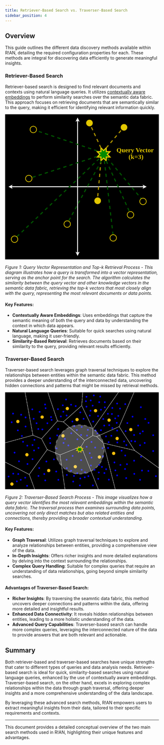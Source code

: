 ```yaml
---
title: Retriever-Based Search vs. Traverser-Based Search
sidebar_position: 4
---
```


## Overview

This guide outlines the different data discovery methods available within R!AN, detailing the required configuration properties for each. These methods are integral for discovering data efficiently to generate meaningful insights.


### Retriever-Based Search

Retriever-based search is designed to find relevant documents and contexts using natural language queries. It utilizes [contextually aware embeddings](../advanced/contextually_aware_embedding.md) to perform similarity searches over the semantic data fabric. This approach focuses on retrieving documents that are semantically similar to the query, making it efficient for identifying relevant information quickly.

![Retriever-Based Search](../assets/guides/Contextually%20Aware%20Embeddings%20Search.png)

*Figure 1: Query Vector Representation and Top-k Retrieval Process - This diagram illustrates how a query is transformed into a vector representation, serving as the anchor point for the search. The algorithm calculates the similarity between the query vector and other knowledge vectors in the semantic data fabric, retrieving the top-k vectors that most closely align with the query, representing the most relevant documents or data points.*


#### Key Features:

- **Contextually Aware Embeddings**: Uses embeddings that capture the semantic meaning of both the query and data by understanding the context in which data appears.
- **Natural Language Queries**: Suitable for quick searches using natural language, making it user-friendly.
- **Similarity-Based Retrieval**: Retrieves documents based on their similarity to the query, providing relevant results efficiently.


### Traverser-Based Search

Traverser-based search leverages graph traversal techniques to explore the relationships between entities within the semantic data fabric. This method provides a deeper understanding of the interconnected data, uncovering hidden connections and patterns that might be missed by retrieval methods.



![Traverser-Based Search](../assets/guides/Semantic_fabric.png)

*Figure 2: Traverser-Based Search Process - This image visualizes how a query vector identifies the most relevant embeddings within the semantic data fabric. The traversal process then examines surrounding data points, uncovering not only direct matches but also related entities and connections, thereby providing a broader contextual understanding.*

#### Key Features:

- **Graph Traversal**: Utilizes graph traversal techniques to explore and analyze relationships between entities, providing a comprehensive view of the data.
- **In-Depth Insights**: Offers richer insights and more detailed explanations by delving into the context surrounding the relationships.
- **Complex Query Handling**: Suitable for complex queries that require an understanding of data relationships, going beyond simple similarity searches.

#### Advantages of Traverser-Based Search:

- **Richer Insights**: By traversing the seamntic data fabric, this method uncovers deeper connections and patterns within the data, offering more detailed and insightful results.
- **Enhanced Data Connectivity**: It reveals hidden relationships between entities, leading to a more holistic understanding of the data.
- **Advanced Query Capabilities**: Traverser-based search can handle more complex queries, leveraging the interconnected nature of the data to provide answers that are both relevant and actionable.

## Summary

Both retriever-based and traverser-based searches have unique strengths that cater to different types of queries and data analysis needs. Retriever-based search is ideal for quick, similarity-based searches using natural language queries, enhanced by the use of contextually aware embeddings. Traverser-based search, on the other hand, excels in exploring complex relationships within the data through graph traversal, offering deeper insights and a more comprehensive understanding of the data landscape.

By leveraging these advanced search methods, R!AN empowers users to extract meaningful insights from their data, tailored to their specific requirements and contexts.

---

This document provides a detailed conceptual overview of the two main search methods used in R!AN, highlighting their unique features and advantages.